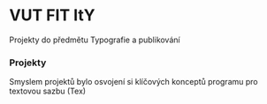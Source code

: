 # VUT FIT ItY

Projekty do předmětu Typografie a publikování

### Projekty
Smyslem projektů bylo osvojení si klíčových konceptů programu pro textovou sazbu (Tex)

